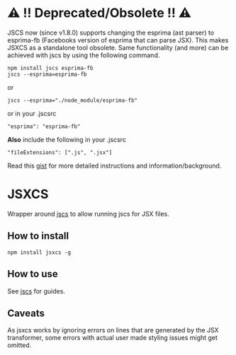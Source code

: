 # :warning: :bangbang: Deprecated/Obsolete :bangbang: :warning:

JSCS now (since v1.8.0) supports changing the esprima (ast parser) to esprima-fb (Facebooks version of esprima that can parse JSX). This makes JSXCS as a standalone tool obsolete. Same functionality (and more) can be achieved with jscs by using the following command.

    npm install jscs esprima-fb
    jscs --esprima=esprima-fb

or

    jscs --esprima="./node_module/esprima-fb"

or in your .jscsrc

    "esprima": "esprima-fb"

**Also** include the following in your .jscsrc

    "fileExtensions": [".js", ".jsx"]

Read this [gist](https://gist.github.com/hahahana/3d5fa343f850f4c7fdc3) for more detailed instructions and information/background.

# JSXCS

Wrapper around [jscs](https://github.com/mdevils/node-jscs) to allow running jscs for JSX files.

## How to install
    npm install jsxcs -g

## How to use
See [jscs](https://github.com/mdevils/node-jscs) for guides.

## Caveats
As jsxcs works by ignoring errors on lines that are generated by the JSX transformer, some errors with actual user made styling issues might get omitted.
